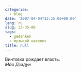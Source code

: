 ```yaml
---
categories:
  - blog
date: '2007-04-04T13:35:00+00:00'
lang: ru
slug: 13-35-00
tags:
  - gedanken
  - музыкой навеяло
title: null
---
```




Винтовка рождает власть.  
_Мао Дзэдун_